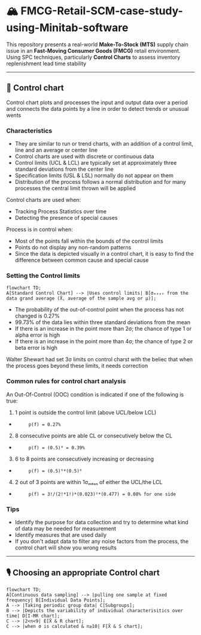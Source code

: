 # 🏔 FMCG-Retail-SCM-case-study-using-Minitab-software
This repository presents a real-world **Make-To-Stock (MTS)** supply chain issue in an **Fast-Moving Consumer Goods (FMCG)** retail environment. Using SPC techniques, particularly **Control Charts** to assess inventory replenishment lead time stability

---

## 🚨 Control chart
Control chart plots and processes the input and output data over a period and connects the data points by a line in order to detect trends or unusual wents
### Characteristics
- They are similar to run or trend charts, with an addition of a control limit, line and an average or center line
- Control charts are used with discrete or continuous data
- Control limits (UCL & LCL) are typically set at approximately three standard deviations from the center line
- Specification limits (USL & LSL) normally do not appear on them
- Distribution of the process follows a normal distribution and for many processes the central limit thrown will be applied

Control charts are used when:
- Tracking Process Statistics over time
- Detecting the presence of special causes

Process is in control when:
- Most of the points fall within the bounds of the control limits
- Points do not display any non-random patterns
- Since the data is depicted visually in a control chart, it is easy to find the difference between common cause and special cause

### Setting the Control limits
```mermaid
flowchart TD;
A[Standard Control Chart] --> |Uses control limits| B[σₘₑₐₙ from the data grand average (X̄, average of the sample avg or μ)];
```

- The probability of the out-of-control point when the process has not changed is 0.27%
- 99.73% of the data lies within three standard deviations from the mean
- If there is an increase in the point more than 2σ; the chance of type 1 or alpha error is high
- If there is an increase in the point more than 4σ; the chance of type 2 or beta error is high

Walter Shewart had set 3σ limits on control charst with the beliec that when the process goes beyond these limits, it needs correction

### Common rules for control chart analysis
An Out-Of-Control (OOC) condition is indicated if one of the following is true:
1. 1 point is outside the control limit (above UCL/below LCL)
-          p(f) = 0.27%
2. 8 consecutive points are able CL or consecutively below the CL
-          p(f) = (0.5)⁸ = 0.39%
3. 6 to 8 points are consecutively increasing or decreasing
-          p(f) = (0.5)⁶*(0.5)⁸ 
4. 2 out of 3 points are within 1σₘₑₐₙ of either the UCL/the LCL
-          p(f) = 3!/(2!*1!)*(0.023)²*(0.477) = 0.08% for one side

### Tips
- Identify the purpose for data collection and try to determine what kind of data may be needed for measurement
- Identify measures that are used daily
- If you don't adapt data to filter any noise factors from the process, the control chart will show you wrong results

---

## 🎙 Choosing an appropriate Control chart
```mermaid
flowchart TD;
A[Continuous data sampling] --> |pulling one sample at fixed frequency| B[Individual Data Points];
A --> |Taking periodic group data| C[Subgroups];
B --> |Depicts the variability of individual characterisitics over time| D[I-MR chart];
C --> |2<n<9| E[X̄ & R chart];
C --> |when σ is calculated & n≥10| F[X̄ & S chart];
```

